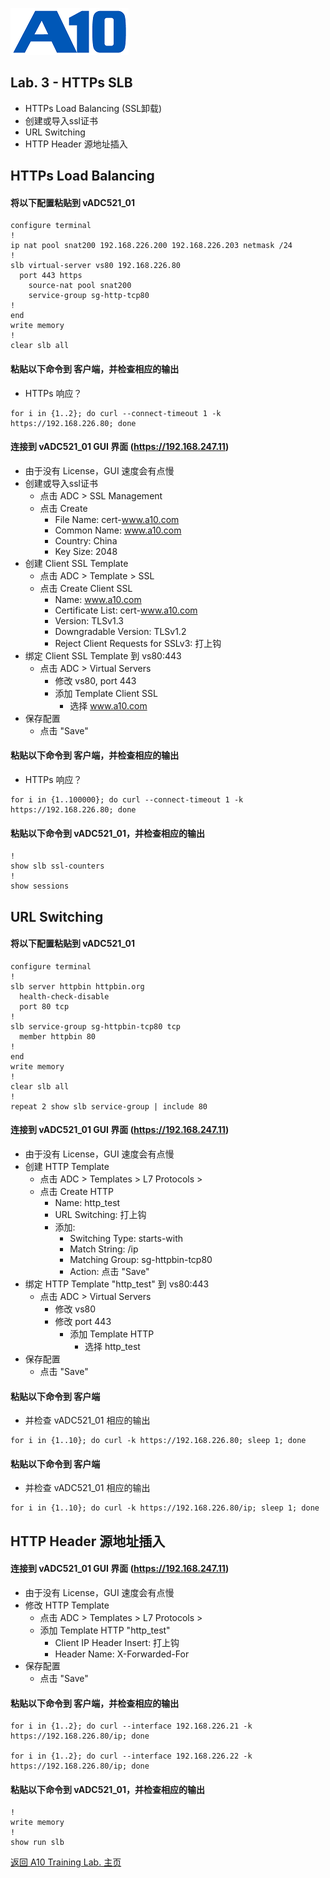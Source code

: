 ![](/Images/A10-NewLogos-Blue-NoReg-RGB-50.png)

## Lab. 3 - HTTPs SLB
 + HTTPs Load Balancing (SSL卸载)
  + 创建或导入ssl证书
  + URL Switching
  + HTTP Header 源地址插入

## HTTPs Load Balancing
#### 将以下配置粘贴到 vADC521_01
```
configure terminal
!
ip nat pool snat200 192.168.226.200 192.168.226.203 netmask /24
!
slb virtual-server vs80 192.168.226.80
  port 443 https
    source-nat pool snat200
    service-group sg-http-tcp80
!
end
write memory
!
clear slb all

```

#### 粘贴以下命令到 客户端，并检查相应的输出
+ HTTPs 响应？
```
for i in {1..2}; do curl --connect-timeout 1 -k https://192.168.226.80; done

```

#### 连接到 vADC521_01 GUI 界面 (https://192.168.247.11)
+ 由于没有 License，GUI 速度会有点慢
+ 创建或导入ssl证书
  + 点击 ADC > SSL Management
  + 点击 Create
    + File Name: cert-www.a10.com
    + Common Name: www.a10.com
    + Country: China
    + Key Size: 2048
+ 创建 Client SSL Template
  + 点击 ADC > Template > SSL
  + 点击 Create Client SSL
    + Name: www.a10.com
    + Certificate List: cert-www.a10.com
    + Version: TLSv1.3
    + Downgradable Version: TLSv1.2
    + Reject Client Requests for SSLv3: 打上钩
+ 绑定 Client SSL Template 到 vs80:443
  + 点击 ADC > Virtual Servers
    + 修改 vs80, port 443
    + 添加 Template Client SSL
      + 选择 www.a10.com
+ 保存配置
  + 点击 "Save"  
    
#### 粘贴以下命令到 客户端，并检查相应的输出
+ HTTPs 响应？
```
for i in {1..100000}; do curl --connect-timeout 1 -k https://192.168.226.80; done

```

#### 粘贴以下命令到 vADC521_01，并检查相应的输出
```
!
show slb ssl-counters
!
show sessions

```


## URL Switching
#### 将以下配置粘贴到 vADC521_01
```
configure terminal
!
slb server httpbin httpbin.org
  health-check-disable
  port 80 tcp
!
slb service-group sg-httpbin-tcp80 tcp
  member httpbin 80
!
end
write memory
!
clear slb all
!
repeat 2 show slb service-group | include 80

```

#### 连接到 vADC521_01 GUI 界面 (https://192.168.247.11)
+ 由于没有 License，GUI 速度会有点慢
+ 创建 HTTP Template
  + 点击 ADC > Templates > L7 Protocols > 
  + 点击 Create HTTP
    + Name: http_test
    + URL Switching: 打上钩
    + 添加:
      + Switching Type: starts-with
      + Match String: /ip
      + Matching Group: sg-httpbin-tcp80
      + Action: 点击 "Save"
+ 绑定 HTTP Template "http_test" 到 vs80:443
  + 点击 ADC > Virtual Servers
    + 修改 vs80
    + 修改 port 443
      + 添加 Template HTTP
        + 选择 http_test
+ 保存配置
  + 点击 "Save"  

#### 粘贴以下命令到 客户端
  + 并检查 vADC521_01 相应的输出
```
for i in {1..10}; do curl -k https://192.168.226.80; sleep 1; done

```

#### 粘贴以下命令到 客户端
  + 并检查 vADC521_01 相应的输出
```
for i in {1..10}; do curl -k https://192.168.226.80/ip; sleep 1; done

```


## HTTP Header 源地址插入
#### 连接到 vADC521_01 GUI 界面 (https://192.168.247.11)
+ 由于没有 License，GUI 速度会有点慢
+ 修改 HTTP Template
  + 点击 ADC > Templates > L7 Protocols > 
  + 添加 Template HTTP "http_test"
    + Client IP Header Insert: 打上钩
    + Header Name: X-Forwarded-For
+ 保存配置
  + 点击 "Save"  

#### 粘贴以下命令到 客户端，并检查相应的输出
```
for i in {1..2}; do curl --interface 192.168.226.21 -k https://192.168.226.80/ip; done

for i in {1..2}; do curl --interface 192.168.226.22 -k https://192.168.226.80/ip; done
```


#### 粘贴以下命令到 vADC521_01，并检查相应的输出
```
!
write memory
!
show run slb

```

[返回 A10 Training Lab. 主页](https://github.com/borissiu/A10_Training_Lab)